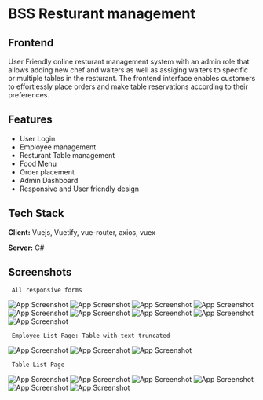 
# BSS Resturant management



## Frontend
User Friendly online resturant management system with an admin role that allows adding new chef and waiters as well as assiging waiters to specific or multiple tables in the resturant. The frontend interface enables customers to effortlessly place orders and make table reservations according to their preferences. 

## Features

- User Login
- Employee management
- Resturant Table management
- Food Menu
- Order placement
- Admin Dashboard
- Responsive and User friendly design


## Tech Stack

**Client:** Vuejs, Vuetify, vue-router, axios, vuex

**Server:** C#


## Screenshots

     All responsive forms

![App Screenshot](src/assets/projectImages/add-employee.png)
![App Screenshot](src/assets/projectImages/add-employee_responsive.png)
![App Screenshot](src/assets/projectImages/add-employee_responsive_2.png)
![App Screenshot](src/assets/projectImages/add-food.png)
![App Screenshot](src/assets/projectImages/add-food_responsive.png)
![App Screenshot](src/assets/projectImages/add-newTable.png)
![App Screenshot](src/assets/projectImages/add-newTable_responsive.png)
![App Screenshot](src/assets/projectImages/login.png)
![App Screenshot](src/assets/projectImages/login_responsive.png)

     Employee List Page: Table with text truncated

![App Screenshot](src/assets/projectImages/employee-list.png)
![App Screenshot](src/assets/projectImages/employee-list_responsive.png)
![App Screenshot](src/assets/projectImages/employee-list_responsive_3.png)

     Table List Page
     
![App Screenshot](src/assets/projectImages/Table_list.png)
![App Screenshot](src/assets/projectImages/Table_list_modal.png)
![App Screenshot](src/assets/projectImages/Table_list_responsive.png)
![App Screenshot](src/assets/projectImages/Table_list_responsive_2.png)
![App Screenshot](src/assets/projectImages/Table_list_modal_responsive.png)
![App Screenshot](src/assets/projectImages/food_list.png)


[//]: # (Live site : https://sunny-praline-a2263b.netlify.app)
[//]: # (Login Information)
[//]: # (email: admin@mail.com)
[//]: # (password: Admin@123)





